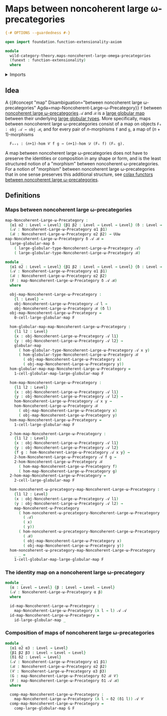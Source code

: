 # Maps between noncoherent large ω-precategories

```agda
{-# OPTIONS --guardedness #-}

open import foundation.function-extensionality-axiom

module
  wild-category-theory.maps-noncoherent-large-omega-precategories
  (funext : function-extensionality)
  where
```

<details><summary>Imports</summary>

```agda
open import foundation.dependent-pair-types
open import foundation.function-types funext
open import foundation.identity-types funext
open import foundation.universe-levels

open import globular-types.globular-maps funext
open import globular-types.globular-types
open import globular-types.large-globular-maps funext
open import globular-types.large-globular-types

open import wild-category-theory.maps-noncoherent-omega-precategories funext
open import wild-category-theory.noncoherent-large-omega-precategories funext
open import wild-category-theory.noncoherent-omega-precategories funext
```

</details>

## Idea

A
{{#concept "map" Disambiguation="between noncoherent large ω-precategories" Agda=map-Noncoherent-Large-ω-Precategory}}
`f` between
[noncoherent large ω-precategories](wild-category-theory.noncoherent-large-omega-precategories.md)
`𝒜` and `ℬ` is a [large globular map](globular-types.large-globular-maps.md)
between their underlying
[large globular types](globular-types.large-globular-types.md). More
specifically, maps between noncoherent large ω-precategories consist of a map on
objects `F₀ : obj 𝒜 → obj ℬ`, and for every pair of $n$-morphisms `f` and `g`, a
map of $(n+1)$-morphisms

```text
  Fₙ₊₁ : (𝑛+1)-hom 𝒞 f g → (𝑛+1)-hom 𝒟 (Fₙ f) (Fₙ g).
```

A map between noncoherent large ω-precategories does not have to preserve the
identities or composition in any shape or form, and is the least structured
notion of a "morphism" between noncoherent ω-precategories. For a notion of
"morphism" between noncoherent large ω-precategories that in one sense preserves
this additional structure, see
[colax functors between noncoherent large ω-precategories](wild-category-theory.colax-functors-noncoherent-large-omega-precategories.md).

## Definitions

### Maps between noncoherent large ω-precategories

```agda
map-Noncoherent-Large-ω-Precategory :
  {α1 α2 : Level → Level} {β1 β2 : Level → Level → Level} (δ : Level → Level)
  (𝒜 : Noncoherent-Large-ω-Precategory α1 β1)
  (ℬ : Noncoherent-Large-ω-Precategory α2 β2) → UUω
map-Noncoherent-Large-ω-Precategory δ 𝒜 ℬ =
  large-globular-map δ
    ( large-globular-type-Noncoherent-Large-ω-Precategory 𝒜)
    ( large-globular-type-Noncoherent-Large-ω-Precategory ℬ)

module _
  {α1 α2 : Level → Level} {β1 β2 : Level → Level → Level} {δ : Level → Level}
  (𝒜 : Noncoherent-Large-ω-Precategory α1 β1)
  (ℬ : Noncoherent-Large-ω-Precategory α2 β2)
  (F : map-Noncoherent-Large-ω-Precategory δ 𝒜 ℬ)
  where

  obj-map-Noncoherent-Large-ω-Precategory :
    {l : Level} →
    obj-Noncoherent-Large-ω-Precategory 𝒜 l →
    obj-Noncoherent-Large-ω-Precategory ℬ (δ l)
  obj-map-Noncoherent-Large-ω-Precategory =
    0-cell-large-globular-map F

  hom-globular-map-map-Noncoherent-Large-ω-Precategory :
    {l1 l2 : Level}
    {x : obj-Noncoherent-Large-ω-Precategory 𝒜 l1}
    {y : obj-Noncoherent-Large-ω-Precategory 𝒜 l2} →
    globular-map
      ( hom-globular-type-Noncoherent-Large-ω-Precategory 𝒜 x y)
      ( hom-globular-type-Noncoherent-Large-ω-Precategory ℬ
        ( obj-map-Noncoherent-Large-ω-Precategory x)
        ( obj-map-Noncoherent-Large-ω-Precategory y))
  hom-globular-map-map-Noncoherent-Large-ω-Precategory =
    1-cell-globular-map-large-globular-map F

  hom-map-Noncoherent-Large-ω-Precategory :
    {l1 l2 : Level}
    {x : obj-Noncoherent-Large-ω-Precategory 𝒜 l1}
    {y : obj-Noncoherent-Large-ω-Precategory 𝒜 l2} →
    hom-Noncoherent-Large-ω-Precategory 𝒜 x y →
    hom-Noncoherent-Large-ω-Precategory ℬ
      ( obj-map-Noncoherent-Large-ω-Precategory x)
      ( obj-map-Noncoherent-Large-ω-Precategory y)
  hom-map-Noncoherent-Large-ω-Precategory =
    1-cell-large-globular-map F

  2-hom-map-Noncoherent-Large-ω-Precategory :
    {l1 l2 : Level}
    {x : obj-Noncoherent-Large-ω-Precategory 𝒜 l1}
    {y : obj-Noncoherent-Large-ω-Precategory 𝒜 l2}
    {f g : hom-Noncoherent-Large-ω-Precategory 𝒜 x y} →
    2-hom-Noncoherent-Large-ω-Precategory 𝒜 f g →
    2-hom-Noncoherent-Large-ω-Precategory ℬ
      ( hom-map-Noncoherent-Large-ω-Precategory f)
      ( hom-map-Noncoherent-Large-ω-Precategory g)
  2-hom-map-Noncoherent-Large-ω-Precategory =
    2-cell-large-globular-map F

  hom-noncoherent-ω-precategory-map-Noncoherent-Large-ω-Precategory :
    {l1 l2 : Level}
    (x : obj-Noncoherent-Large-ω-Precategory 𝒜 l1)
    (y : obj-Noncoherent-Large-ω-Precategory 𝒜 l2) →
    map-Noncoherent-ω-Precategory
      ( hom-noncoherent-ω-precategory-Noncoherent-Large-ω-Precategory
        ( 𝒜)
        ( x)
        ( y))
      ( hom-noncoherent-ω-precategory-Noncoherent-Large-ω-Precategory
        ( ℬ)
        ( obj-map-Noncoherent-Large-ω-Precategory x)
        ( obj-map-Noncoherent-Large-ω-Precategory y))
  hom-noncoherent-ω-precategory-map-Noncoherent-Large-ω-Precategory
    _ _ =
    1-cell-globular-map-large-globular-map F
```

### The identity map on a noncoherent large ω-precategory

```agda
module _
  {α : Level → Level} {β : Level → Level → Level}
  (𝒜 : Noncoherent-Large-ω-Precategory α β)
  where

  id-map-Noncoherent-Large-ω-Precategory :
    map-Noncoherent-Large-ω-Precategory (λ l → l) 𝒜 𝒜
  id-map-Noncoherent-Large-ω-Precategory =
    id-large-globular-map _
```

### Composition of maps of noncoherent large ω-precategories

```agda
module _
  {α1 α2 α3 : Level → Level}
  {β1 β2 β3 : Level → Level → Level}
  {δ1 δ2 : Level → Level}
  (𝒜 : Noncoherent-Large-ω-Precategory α1 β1)
  (ℬ : Noncoherent-Large-ω-Precategory α2 β2)
  (𝒞 : Noncoherent-Large-ω-Precategory α3 β3)
  (G : map-Noncoherent-Large-ω-Precategory δ2 ℬ 𝒞)
  (F : map-Noncoherent-Large-ω-Precategory δ1 𝒜 ℬ)
  where

  comp-map-Noncoherent-Large-ω-Precategory :
    map-Noncoherent-Large-ω-Precategory (λ l → δ2 (δ1 l)) 𝒜 𝒞
  comp-map-Noncoherent-Large-ω-Precategory =
    comp-large-globular-map G F
```
